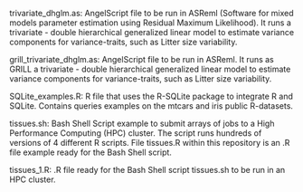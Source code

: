 trivariate_dhglm.as: AngelScript file to be run in ASReml (Software for mixed models parameter estimation using 
Residual Maximum Likelihood). It runs a trivariate - double hierarchical generalized linear model 
to estimate variance components for variance-traits, such as Litter size variability.

grill_trivariate_dhglm.as: AngelScript file to be run in ASReml. It runs as GRILL a trivariate - double hierarchical generalized linear model to estimate variance components for variance-traits, such as Litter size variability.

SQLite_examples.R: R file that uses the R-SQLite package to integrate R and SQLite. Contains 
queries examples on the mtcars and iris public R-datasets.

tissues.sh: Bash Shell Script example to submit arrays of jobs to a High Performance Computing (HPC) cluster.
The script runs hundreds of versions of 4 different R scripts. File tissues.R within this 
repository is an .R file example ready for the Bash Shell script.

tissues_1.R: .R file ready for the Bash Shell script tissues.sh to be run in an HPC cluster.

